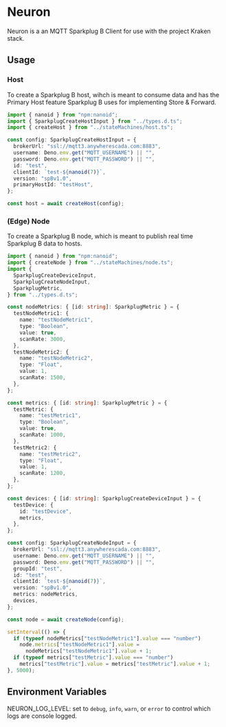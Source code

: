 # Neuron

Neuron is a an MQTT Sparkplug B Client for use with the project Kraken stack.

## Usage

### Host

To create a Sparkplug B host, wihch is meant to consume data and has the Primary Host feature Sparkplug B uses for implementing Store & Forward.

```typescript
import { nanoid } from "npm:nanoid";
import { SparkplugCreateHostInput } from "../types.d.ts";
import { createHost } from "../stateMachines/host.ts";

const config: SparkplugCreateHostInput = {
  brokerUrl: "ssl://mqtt3.anywherescada.com:8883",
  username: Deno.env.get("MQTT_USERNAME") || "",
  password: Deno.env.get("MQTT_PASSWORD") || "",
  id: "test",
  clientId: `test-${nanoid(7)}`,
  version: "spBv1.0",
  primaryHostId: "testHost",
};

const host = await createHost(config);
```

### (Edge) Node

To create a Sparkplug B node, which is meant to publish real time Sparkplug B data to hosts.

```typescript
import { nanoid } from "npm:nanoid";
import { createNode } from "../stateMachines/node.ts";
import {
  SparkplugCreateDeviceInput,
  SparkplugCreateNodeInput,
  SparkplugMetric,
} from "../types.d.ts";

const nodeMetrics: { [id: string]: SparkplugMetric } = {
  testNodeMetric1: {
    name: "testNodeMetric1",
    type: "Boolean",
    value: true,
    scanRate: 3000,
  },
  testNodeMetric2: {
    name: "testNodeMetric2",
    type: "Float",
    value: 1,
    scanRate: 1500,
  },
};

const metrics: { [id: string]: SparkplugMetric } = {
  testMetric: {
    name: "testMetric1",
    type: "Boolean",
    value: true,
    scanRate: 1000,
  },
  testMetric2: {
    name: "testMetric2",
    type: "Float",
    value: 1,
    scanRate: 1200,
  },
};

const devices: { [id: string]: SparkplugCreateDeviceInput } = {
  testDevice: {
    id: "testDevice",
    metrics,
  },
};

const config: SparkplugCreateNodeInput = {
  brokerUrl: "ssl://mqtt3.anywherescada.com:8883",
  username: Deno.env.get("MQTT_USERNAME") || "",
  password: Deno.env.get("MQTT_PASSWORD") || "",
  groupId: "test",
  id: "test",
  clientId: `test-${nanoid(7)}`,
  version: "spBv1.0",
  metrics: nodeMetrics,
  devices,
};

const node = await createNode(config);

setInterval(() => {
  if (typeof nodeMetrics["testNodeMetric1"].value === "number")
    node.metrics["testNodeMetric1"].value =
      nodeMetrics["testNodeMetric1"].value + 1;
  if (typeof metrics["testMetric"].value === "number")
    metrics["testMetric"].value = metrics["testMetric"].value + 1;
}, 5000);
```

## Environment Variables

NEURON_LOG_LEVEL: set to `debug`, `info`, `warn`, or `error` to control which logs are console logged.
